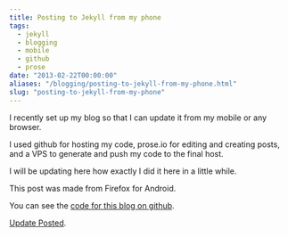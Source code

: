 ```yaml
---
title: Posting to Jekyll from my phone
tags: 
  - jekyll
  - blogging
  - mobile
  - github
  - prose
date: "2013-02-22T00:00:00"
aliases: "/blogging/posting-to-jekyll-from-my-phone.html"
slug: "posting-to-jekyll-from-my-phone"
---
```


I recently set up my blog so that I can update it from my mobile or any browser.

I used github for hosting my code, prose.io for editing and creating posts, and a VPS to generate and push my code to the final host.

I will be updating here how exactly I did it here in a little while.

This post was made from Firefox for Android.

You can see the [code for this blog on github](https://github.com/srijan/srijan_blog).

[Update Posted](/blogging/posting-to-jekyll-from-my-phone-details.html).
